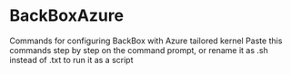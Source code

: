 # BackBoxAzure
Commands for configuring BackBox with Azure tailored kernel
Paste this commands step by step on the command prompt, or rename it as .sh instead of .txt to run it as a script
